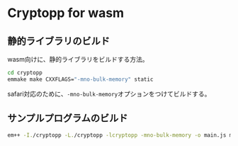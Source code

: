 # Cryptopp for wasm
## 静的ライブラリのビルド
wasm向けに、静的ライブラリをビルドする方法。
```sh
cd cryptopp
emmake make CXXFLAGS="-mno-bulk-memory" static
```
safari対応のために、`-mno-bulk-memory`オプションをつけてビルドする。


## サンプルプログラムのビルド
```sh
em++ -I./cryptopp -L./cryptopp -lcryptopp -mno-bulk-memory -o main.js main.cpp
```
